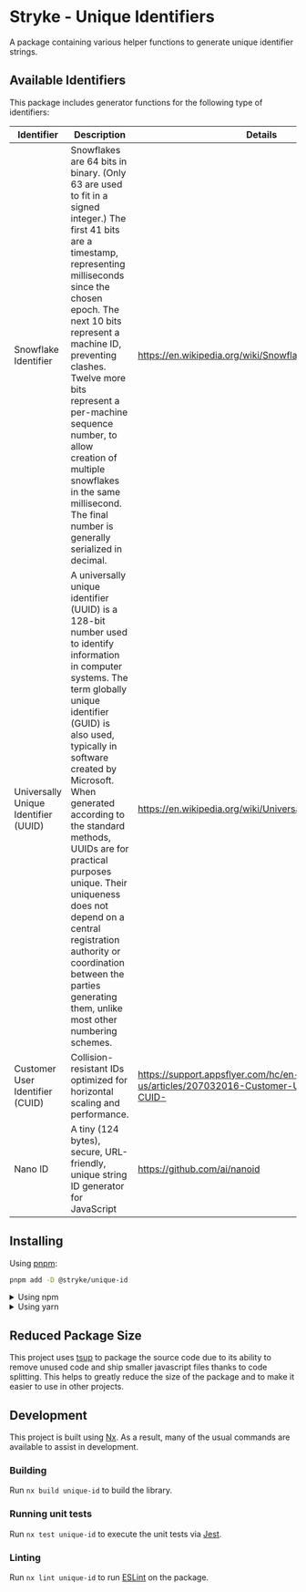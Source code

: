 <!-- START header -->
<!-- END header -->

# Stryke - Unique Identifiers

A package containing various helper functions to generate unique identifier
strings.

## Available Identifiers

This package includes generator functions for the following type of identifiers:

| Identifier                           | Description                                                                                                                                                                                                                                                                                                                                                                                                                                                                 | Details                                                                                  |
| ------------------------------------ | --------------------------------------------------------------------------------------------------------------------------------------------------------------------------------------------------------------------------------------------------------------------------------------------------------------------------------------------------------------------------------------------------------------------------------------------------------------------------- | ---------------------------------------------------------------------------------------- |
| Snowflake Identifier                 | Snowflakes are 64 bits in binary. (Only 63 are used to fit in a signed integer.) The first 41 bits are a timestamp, representing milliseconds since the chosen epoch. The next 10 bits represent a machine ID, preventing clashes. Twelve more bits represent a per-machine sequence number, to allow creation of multiple snowflakes in the same millisecond. The final number is generally serialized in decimal.                                                         | <https://en.wikipedia.org/wiki/Snowflake_ID>                                             |
| Universally Unique Identifier (UUID) | A universally unique identifier (UUID) is a 128-bit number used to identify information in computer systems. The term globally unique identifier (GUID) is also used, typically in software created by Microsoft. When generated according to the standard methods, UUIDs are for practical purposes unique. Their uniqueness does not depend on a central registration authority or coordination between the parties generating them, unlike most other numbering schemes. | <https://en.wikipedia.org/wiki/Universally_unique_identifier>                            |
| Customer User Identifier (CUID)      | Collision-resistant IDs optimized for horizontal scaling and performance.                                                                                                                                                                                                                                                                                                                                                                                                   | <https://support.appsflyer.com/hc/en-us/articles/207032016-Customer-User-ID-field-CUID-> |
| Nano ID      | A tiny (124 bytes), secure, URL-friendly, unique string ID generator for JavaScript                                                                                                                                                                                                                                                                                                                                                                                                   | <https://github.com/ai/nanoid> |

<!-- START doctoc -->
<!-- END doctoc -->

## Installing

Using [pnpm](http://pnpm.io):

```bash
pnpm add -D @stryke/unique-id
```

<details>
  <summary>Using npm</summary>

```bash
npm install -D @stryke/unique-id
```

</details>

<details>
  <summary>Using yarn</summary>

```bash
yarn add -D @stryke/unique-id
```

</details>

## Reduced Package Size

This project uses [tsup](https://tsup.egoist.dev/) to package the source code
due to its ability to remove unused code and ship smaller javascript files
thanks to code splitting. This helps to greatly reduce the size of the package
and to make it easier to use in other projects.

## Development

This project is built using [Nx](https://nx.dev). As a result, many of the usual
commands are available to assist in development.

### Building

Run `nx build unique-id` to build the library.

### Running unit tests

Run `nx test unique-id` to execute the unit tests via [Jest](https://jestjs.io).

### Linting

Run `nx lint unique-id` to run [ESLint](https://eslint.org/) on the package.

<!-- START footer -->
<!-- END footer -->
